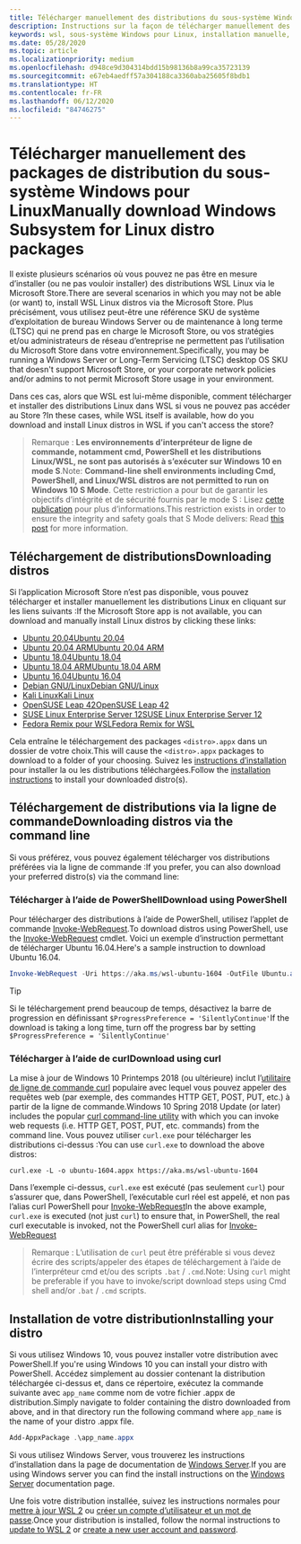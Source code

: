 ```yaml
---
title: Télécharger manuellement des distributions du sous-système Windows pour Linux (WSL)
description: Instructions sur la façon de télécharger manuellement des distributions du sous-système Windows pour Linux.
keywords: wsl, sous-système Windows pour Linux, installation manuelle, installer manuellement, microsoft store, Windows 10, curl, Add-AppxPackage, maintenance à long terme, LTSC
ms.date: 05/28/2020
ms.topic: article
ms.localizationpriority: medium
ms.openlocfilehash: d948ce9d304314bdd15b98136b8a99ca35723139
ms.sourcegitcommit: e67eb4aedff57a304188ca3360aba25605f8bdb1
ms.translationtype: HT
ms.contentlocale: fr-FR
ms.lasthandoff: 06/12/2020
ms.locfileid: "84746275"
---
```

# <a name="manually-download-windows-subsystem-for-linux-distro-packages"></a><span data-ttu-id="94dd0-104">Télécharger manuellement des packages de distribution du sous-système Windows pour Linux</span><span class="sxs-lookup"><span data-stu-id="94dd0-104">Manually download Windows Subsystem for Linux distro packages</span></span>

<span data-ttu-id="94dd0-105">Il existe plusieurs scénarios où vous pouvez ne pas être en mesure d’installer (ou ne pas vouloir installer) des distributions WSL Linux via le Microsoft Store.</span><span class="sxs-lookup"><span data-stu-id="94dd0-105">There are several scenarios in which you may not be able (or want) to, install WSL Linux distros via the Microsoft Store.</span></span> <span data-ttu-id="94dd0-106">Plus précisément, vous utilisez peut-être une référence SKU de système d’exploitation de bureau Windows Server ou de maintenance à long terme (LTSC) qui ne prend pas en charge le Microsoft Store, ou vos stratégies et/ou administrateurs de réseau d’entreprise ne permettent pas l’utilisation du Microsoft Store dans votre environnement.</span><span class="sxs-lookup"><span data-stu-id="94dd0-106">Specifically, you may be running a Windows Server or Long-Term Servicing (LTSC) desktop OS SKU that doesn't support Microsoft Store, or your corporate network policies and/or admins to not permit Microsoft Store usage in your environment.</span></span>

<span data-ttu-id="94dd0-107">Dans ces cas, alors que WSL est lui-même disponible, comment télécharger et installer des distributions Linux dans WSL si vous ne pouvez pas accéder au Store ?</span><span class="sxs-lookup"><span data-stu-id="94dd0-107">In these cases, while WSL itself is available, how do you download and install Linux distros in WSL if you can't access the store?</span></span>

> <span data-ttu-id="94dd0-108">Remarque : **Les environnements d’interpréteur de ligne de commande, notamment cmd, PowerShell et les distributions Linux/WSL, ne sont pas autorisés à s’exécuter sur Windows 10 en mode S**.</span><span class="sxs-lookup"><span data-stu-id="94dd0-108">Note: **Command-line shell environments including Cmd, PowerShell, and Linux/WSL distros are not permitted to run on Windows 10 S Mode**.</span></span> <span data-ttu-id="94dd0-109">Cette restriction a pour but de garantir les objectifs d’intégrité et de sécurité fournis par le mode S : Lisez [cette publication](https://blogs.msdn.microsoft.com/commandline/2017/05/18/will-linux-distros-run-on-windows-10-s/) pour plus d’informations.</span><span class="sxs-lookup"><span data-stu-id="94dd0-109">This restriction exists in order to ensure the integrity and safety goals that S Mode delivers: Read [this post](https://blogs.msdn.microsoft.com/commandline/2017/05/18/will-linux-distros-run-on-windows-10-s/) for more information.</span></span>

## <a name="downloading-distros"></a><span data-ttu-id="94dd0-110">Téléchargement de distributions</span><span class="sxs-lookup"><span data-stu-id="94dd0-110">Downloading distros</span></span>

<span data-ttu-id="94dd0-111">Si l’application Microsoft Store n’est pas disponible, vous pouvez télécharger et installer manuellement les distributions Linux en cliquant sur les liens suivants :</span><span class="sxs-lookup"><span data-stu-id="94dd0-111">If the Microsoft Store app is not available, you can download and manually install Linux distros by clicking these links:</span></span>
* [<span data-ttu-id="94dd0-112">Ubuntu 20.04</span><span class="sxs-lookup"><span data-stu-id="94dd0-112">Ubuntu 20.04</span></span>](https://aka.ms/wslubuntu2004)
* [<span data-ttu-id="94dd0-113">Ubuntu 20.04 ARM</span><span class="sxs-lookup"><span data-stu-id="94dd0-113">Ubuntu 20.04 ARM</span></span>](https://aka.ms/wslubuntu2004arm)
* [<span data-ttu-id="94dd0-114">Ubuntu 18.04</span><span class="sxs-lookup"><span data-stu-id="94dd0-114">Ubuntu 18.04</span></span>](https://aka.ms/wsl-ubuntu-1804)
* [<span data-ttu-id="94dd0-115">Ubuntu 18.04 ARM</span><span class="sxs-lookup"><span data-stu-id="94dd0-115">Ubuntu 18.04 ARM</span></span>](https://aka.ms/wsl-ubuntu-1804-arm)
* [<span data-ttu-id="94dd0-116">Ubuntu 16.04</span><span class="sxs-lookup"><span data-stu-id="94dd0-116">Ubuntu 16.04</span></span>](https://aka.ms/wsl-ubuntu-1604)
* [<span data-ttu-id="94dd0-117">Debian GNU/Linux</span><span class="sxs-lookup"><span data-stu-id="94dd0-117">Debian GNU/Linux</span></span>](https://aka.ms/wsl-debian-gnulinux)
* [<span data-ttu-id="94dd0-118">Kali Linux</span><span class="sxs-lookup"><span data-stu-id="94dd0-118">Kali Linux</span></span>](https://aka.ms/wsl-kali-linux-new)
* [<span data-ttu-id="94dd0-119">OpenSUSE Leap 42</span><span class="sxs-lookup"><span data-stu-id="94dd0-119">OpenSUSE Leap 42</span></span>](https://aka.ms/wsl-opensuse-42)
* [<span data-ttu-id="94dd0-120">SUSE Linux Enterprise Server 12</span><span class="sxs-lookup"><span data-stu-id="94dd0-120">SUSE Linux Enterprise Server 12</span></span>](https://aka.ms/wsl-sles-12)
* [<span data-ttu-id="94dd0-121">Fedora Remix pour WSL</span><span class="sxs-lookup"><span data-stu-id="94dd0-121">Fedora Remix for WSL</span></span>](https://github.com/WhitewaterFoundry/WSLFedoraRemix/releases/)

<span data-ttu-id="94dd0-122">Cela entraîne le téléchargement des packages `<distro>.appx` dans un dossier de votre choix.</span><span class="sxs-lookup"><span data-stu-id="94dd0-122">This will cause the `<distro>.appx` packages to download to a folder of your choosing.</span></span> <span data-ttu-id="94dd0-123">Suivez les [instructions d’installation](#installing-your-distro) pour installer la ou les distributions téléchargées.</span><span class="sxs-lookup"><span data-stu-id="94dd0-123">Follow the [installation instructions](#installing-your-distro) to install your downloaded distro(s).</span></span>

## <a name="downloading-distros-via-the-command-line"></a><span data-ttu-id="94dd0-124">Téléchargement de distributions via la ligne de commande</span><span class="sxs-lookup"><span data-stu-id="94dd0-124">Downloading distros via the command line</span></span>
<span data-ttu-id="94dd0-125">Si vous préférez, vous pouvez également télécharger vos distributions préférées via la ligne de commande :</span><span class="sxs-lookup"><span data-stu-id="94dd0-125">If you prefer, you can also download your preferred distro(s) via the command line:</span></span>

 ### <a name="download-using-powershell"></a><span data-ttu-id="94dd0-126">Télécharger à l’aide de PowerShell</span><span class="sxs-lookup"><span data-stu-id="94dd0-126">Download using PowerShell</span></span>
 <span data-ttu-id="94dd0-127">Pour télécharger des distributions à l’aide de PowerShell, utilisez l’applet de commande [Invoke-WebRequest](https://docs.microsoft.com/powershell/module/microsoft.powershell.utility/invoke-webrequest?view=powershell-5.1).</span><span class="sxs-lookup"><span data-stu-id="94dd0-127">To download distros using PowerShell, use the [Invoke-WebRequest](https://docs.microsoft.com/powershell/module/microsoft.powershell.utility/invoke-webrequest?view=powershell-5.1) cmdlet.</span></span> <span data-ttu-id="94dd0-128">Voici un exemple d’instruction permettant de télécharger Ubuntu 16.04.</span><span class="sxs-lookup"><span data-stu-id="94dd0-128">Here's a sample instruction to download Ubuntu 16.04.</span></span>

```powershell
Invoke-WebRequest -Uri https://aka.ms/wsl-ubuntu-1604 -OutFile Ubuntu.appx -UseBasicParsing
```

> [!TIP]
> <span data-ttu-id="94dd0-129">Si le téléchargement prend beaucoup de temps, désactivez la barre de progression en définissant `$ProgressPreference = 'SilentlyContinue'`</span><span class="sxs-lookup"><span data-stu-id="94dd0-129">If the download is taking a long time, turn off the progress bar by setting `$ProgressPreference = 'SilentlyContinue'`</span></span>

### <a name="download-using-curl"></a><span data-ttu-id="94dd0-130">Télécharger à l’aide de curl</span><span class="sxs-lookup"><span data-stu-id="94dd0-130">Download using curl</span></span>
<span data-ttu-id="94dd0-131">La mise à jour de Windows 10 Printemps 2018 (ou ultérieure) inclut l’[utilitaire de ligne de commande curl](https://curl.haxx.se/) populaire avec lequel vous pouvez appeler des requêtes web (par exemple, des commandes HTTP GET, POST, PUT, etc.) à partir de la ligne de commande.</span><span class="sxs-lookup"><span data-stu-id="94dd0-131">Windows 10 Spring 2018 Update (or later) includes the popular [curl command-line utility](https://curl.haxx.se/) with which you can invoke web requests (i.e. HTTP GET, POST, PUT, etc. commands) from the command line.</span></span> <span data-ttu-id="94dd0-132">Vous pouvez utiliser `curl.exe` pour télécharger les distributions ci-dessus :</span><span class="sxs-lookup"><span data-stu-id="94dd0-132">You can use `curl.exe` to download the above distros:</span></span>

```console
curl.exe -L -o ubuntu-1604.appx https://aka.ms/wsl-ubuntu-1604
```

<span data-ttu-id="94dd0-133">Dans l’exemple ci-dessus, `curl.exe` est exécuté (pas seulement `curl`) pour s’assurer que, dans PowerShell, l’exécutable curl réel est appelé, et non pas l’alias curl PowerShell pour [Invoke-WebRequest](https://docs.microsoft.com/powershell/module/microsoft.powershell.utility/invoke-webrequest?view=powershell-6)</span><span class="sxs-lookup"><span data-stu-id="94dd0-133">In the above example, `curl.exe` is executed (not just `curl`) to ensure that, in PowerShell, the real curl executable is invoked, not the PowerShell curl alias for [Invoke-WebRequest](https://docs.microsoft.com/powershell/module/microsoft.powershell.utility/invoke-webrequest?view=powershell-6)</span></span>

> <span data-ttu-id="94dd0-134">Remarque : L’utilisation de `curl` peut être préférable si vous devez écrire des scripts/appeler des étapes de téléchargement à l’aide de l’interpréteur cmd et/ou des scripts `.bat` / `.cmd`.</span><span class="sxs-lookup"><span data-stu-id="94dd0-134">Note: Using `curl` might be preferable if you have to invoke/script download steps using Cmd shell and/or `.bat` / `.cmd` scripts.</span></span>

## <a name="installing-your-distro"></a><span data-ttu-id="94dd0-135">Installation de votre distribution</span><span class="sxs-lookup"><span data-stu-id="94dd0-135">Installing your distro</span></span>
<span data-ttu-id="94dd0-136">Si vous utilisez Windows 10, vous pouvez installer votre distribution avec PowerShell.</span><span class="sxs-lookup"><span data-stu-id="94dd0-136">If you're using Windows 10 you can install your distro with PowerShell.</span></span> <span data-ttu-id="94dd0-137">Accédez simplement au dossier contenant la distribution téléchargée ci-dessus et, dans ce répertoire, exécutez la commande suivante avec `app_name` comme nom de votre fichier .appx de distribution.</span><span class="sxs-lookup"><span data-stu-id="94dd0-137">Simply navigate to folder containing the distro downloaded from above, and in that directory run the following command where `app_name` is the name of your distro .appx file.</span></span>  
```Powershell
Add-AppxPackage .\app_name.appx
```

<span data-ttu-id="94dd0-138">Si vous utilisez Windows Server, vous trouverez les instructions d’installation dans la page de documentation de [Windows Server](install-on-server.md).</span><span class="sxs-lookup"><span data-stu-id="94dd0-138">If you are using Windows server you can find the install instructions on the [Windows Server](install-on-server.md) documentation page.</span></span>

<span data-ttu-id="94dd0-139">Une fois votre distribution installée, suivez les instructions normales pour [mettre à jour WSL 2](./install-win10.md#update-to-wsl-2) ou [créer un compte d’utilisateur et un mot de passe](./user-support.md).</span><span class="sxs-lookup"><span data-stu-id="94dd0-139">Once your distribution is installed, follow the normal instructions to [update to WSL 2](./install-win10.md#update-to-wsl-2) or [create a new user account and password](./user-support.md).</span></span>
